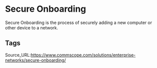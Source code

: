 # Secure Onboarding
Secure Onboarding is the process of securely adding a new computer or other device to a network.
## Tags
Source_URL:https://www.commscope.com/solutions/enterprise-networks/secure-onboarding/
